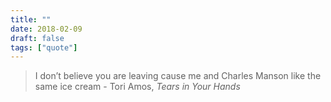 ```yaml
---
title: ""
date: 2018-02-09
draft: false
tags: ["quote"]
---
```

> I don’t believe you are leaving cause me and Charles Manson like the same ice cream - Tori Amos, _Tears in Your Hands_

